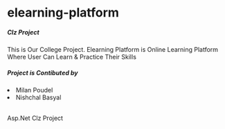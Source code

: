 # elearning-platform
<h5>Clz Project </h1>
This is Our College Project. Elearning Platform is Online Learning Platform Where User Can Learn & Practice Their Skills
</br>

<h5>Project is Contibuted by </h5>
<li>Milan Poudel</li>
<li>Nishchal Basyal</li>

</br>

Asp.Net Clz Project

